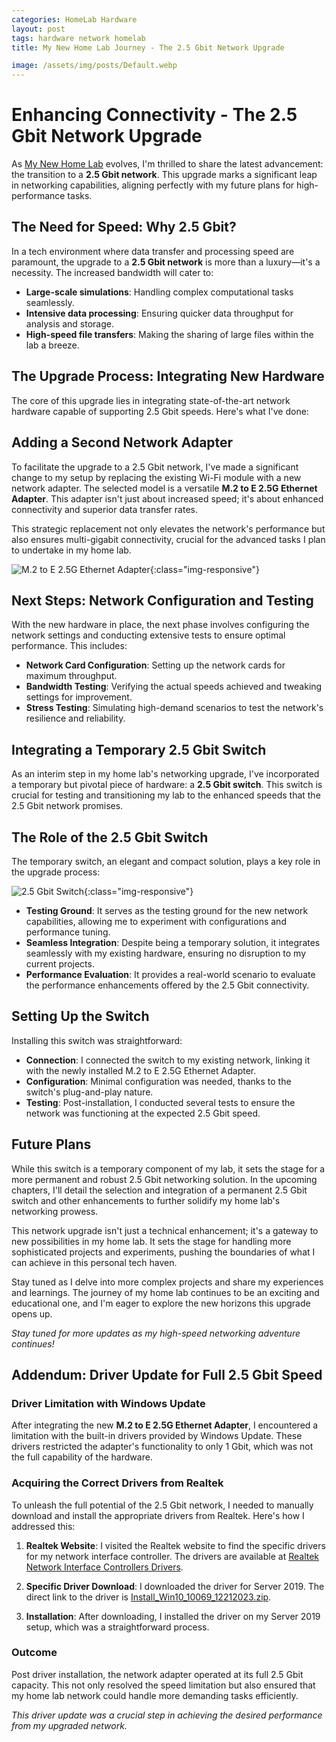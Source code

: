 ```yaml
---
categories: HomeLab Hardware
layout: post
tags: hardware network homelab
title: My New Home Lab Journey - The 2.5 Gbit Network Upgrade

image: /assets/img/posts/Default.webp
---
```


# Enhancing Connectivity - The 2.5 Gbit Network Upgrade

As [My New Home Lab](https://mylemans.online/posts/NewHomeLab/) evolves, I'm thrilled to share the latest advancement: the transition to a **2.5 Gbit network**. This upgrade marks a significant leap in networking capabilities, aligning perfectly with my future plans for high-performance tasks.

## The Need for Speed: Why 2.5 Gbit?

In a tech environment where data transfer and processing speed are paramount, the upgrade to a **2.5 Gbit network** is more than a luxury—it's a necessity. The increased bandwidth will cater to:

- **Large-scale simulations**: Handling complex computational tasks seamlessly.
- **Intensive data processing**: Ensuring quicker data throughput for analysis and storage.
- **High-speed file transfers**: Making the sharing of large files within the lab a breeze.

## The Upgrade Process: Integrating New Hardware

The core of this upgrade lies in integrating state-of-the-art network hardware capable of supporting 2.5 Gbit speeds. Here's what I've done:

## Adding a Second Network Adapter

To facilitate the upgrade to a 2.5 Gbit network, I've made a significant change to my setup by replacing the existing Wi-Fi module with a new network adapter. The selected model is a versatile **M.2 to E 2.5G Ethernet Adapter**. This adapter isn't just about increased speed; it's about enhanced connectivity and superior data transfer rates.

This strategic replacement not only elevates the network's performance but also ensures multi-gigabit connectivity, crucial for the advanced tasks I plan to undertake in my home lab.

![M.2 to E 2.5G Ethernet Adapter](https://m.media-amazon.com/images/I/41Dnc8dNuuL._AC_UF1000,1000_QL80_.jpg){:class="img-responsive"}


## Next Steps: Network Configuration and Testing

With the new hardware in place, the next phase involves configuring the network settings and conducting extensive tests to ensure optimal performance. This includes:

- **Network Card Configuration**: Setting up the network cards for maximum throughput.
- **Bandwidth Testing**: Verifying the actual speeds achieved and tweaking settings for improvement.
- **Stress Testing**: Simulating high-demand scenarios to test the network's resilience and reliability.


## Integrating a Temporary 2.5 Gbit Switch

As an interim step in my home lab's networking upgrade, I've incorporated a temporary but pivotal piece of hardware: a **2.5 Gbit switch**. This switch is crucial for testing and transitioning my lab to the enhanced speeds that the 2.5 Gbit network promises.

## The Role of the 2.5 Gbit Switch

The temporary switch, an elegant and compact solution, plays a key role in the upgrade process:

![2.5 Gbit Switch](https://m.media-amazon.com/images/I/71zswVnV8iL._AC_SX522_.jpg){:class="img-responsive"}

- **Testing Ground**: It serves as the testing ground for the new network capabilities, allowing me to experiment with configurations and performance tuning.
- **Seamless Integration**: Despite being a temporary solution, it integrates seamlessly with my existing hardware, ensuring no disruption to my current projects.
- **Performance Evaluation**: It provides a real-world scenario to evaluate the performance enhancements offered by the 2.5 Gbit connectivity.

## Setting Up the Switch

Installing this switch was straightforward:

- **Connection**: I connected the switch to my existing network, linking it with the newly installed M.2 to E 2.5G Ethernet Adapter.
- **Configuration**: Minimal configuration was needed, thanks to the switch's plug-and-play nature.
- **Testing**: Post-installation, I conducted several tests to ensure the network was functioning at the expected 2.5 Gbit speed.

## Future Plans

While this switch is a temporary component of my lab, it sets the stage for a more permanent and robust 2.5 Gbit networking solution. In the upcoming chapters, I'll detail the selection and integration of a permanent 2.5 Gbit switch and other enhancements to further solidify my home lab's networking prowess.

This network upgrade isn't just a technical enhancement; it's a gateway to new possibilities in my home lab. It sets the stage for handling more sophisticated projects and experiments, pushing the boundaries of what I can achieve in this personal tech haven.

Stay tuned as I delve into more complex projects and share my experiences and learnings. The journey of my home lab continues to be an exciting and educational one, and I'm eager to explore the new horizons this upgrade opens up.

*Stay tuned for more updates as my high-speed networking adventure continues!*

## Addendum: Driver Update for Full 2.5 Gbit Speed

### Driver Limitation with Windows Update

After integrating the new **M.2 to E 2.5G Ethernet Adapter**, I encountered a limitation with the built-in drivers provided by Windows Update. These drivers restricted the adapter's functionality to only 1 Gbit, which was not the full capability of the hardware.

### Acquiring the Correct Drivers from Realtek

To unleash the full potential of the 2.5 Gbit network, I needed to manually download and install the appropriate drivers from Realtek. Here's how I addressed this:

1. **Realtek Website**: I visited the Realtek website to find the specific drivers for my network interface controller. The drivers are available at [Realtek Network Interface Controllers Drivers](https://www.realtek.com/en/component/zoo/category/network-interface-controllers-10-100-1000m-gigabit-ethernet-pci-express-software).

2. **Specific Driver Download**: I downloaded the driver for Server 2019. The direct link to the driver is [Install_Win10_10069_12212023.zip](https://rtitwww.realtek.com/rtdrivers/cn/nic1/Install_Win10_10069_12212023.zip).

3. **Installation**: After downloading, I installed the driver on my Server 2019 setup, which was a straightforward process.

### Outcome

Post driver installation, the network adapter operated at its full 2.5 Gbit capacity. This not only resolved the speed limitation but also ensured that my home lab network could handle more demanding tasks efficiently.

*This driver update was a crucial step in achieving the desired performance from my upgraded network.*